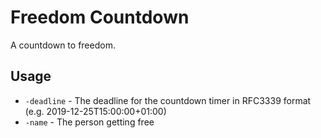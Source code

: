 # Freedom Countdown

A countdown to freedom.

## Usage

* `-deadline` - The deadline for the countdown timer in RFC3339 format (e.g. 2019-12-25T15:00:00+01:00)
* `-name` - The person getting free
